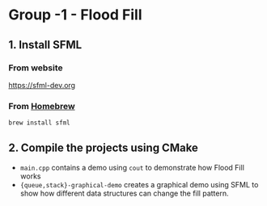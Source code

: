 # Group -1 - Flood Fill

## 1. Install SFML
### From website
https://sfml-dev.org

### From [Homebrew](https://brew.sh)
```bash
brew install sfml
```

## 2. Compile the projects using CMake
- `main.cpp` contains a demo using `cout` to demonstrate how Flood Fill works
- `{queue,stack}-graphical-demo` creates a graphical demo using SFML to show how different data structures can change the fill pattern.
